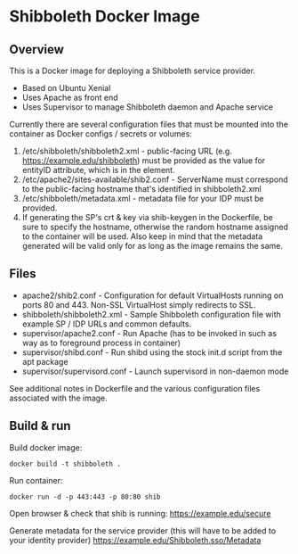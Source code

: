 # Shibboleth Docker Image

## Overview
This is a Docker image for deploying a Shibboleth service provider.

* Based on Ubuntu Xenial
* Uses Apache as front end
* Uses Supervisor to manage Shibboleth daemon and Apache service

Currently there are several configuration files that must be mounted into the container as Docker configs / secrets or volumes:

1. /etc/shibboleth/shibboleth2.xml - public-facing URL
(e.g. https://example.edu/shibboleth) must be provided as the
value for entityID attribute, which is in the <SSO></SSO> element.
2. /etc/apache2/sites-available/shib2.conf - ServerName must correspond to the
public-facing hostname that's identified in shibboleth2.xml
3. /etc/shibboleth/metadata.xml - metadata file for your IDP must be provided.
4. If generating the SP's crt & key via shib-keygen in the Dockerfile, be sure to specify the hostname, otherwise the random hostname assigned to the container will be used. Also keep in mind that the metadata generated will be valid only for as long as the image remains the same.

## Files
* apache2/shib2.conf - Configuration for default VirtualHosts running on ports 80 and 443. Non-SSL VirtualHost simply redirects to SSL.
* shibboleth/shibboleth2.xml - Sample Shibboleth configuration file with example SP / IDP URLs and common defaults.
* supervisor/apache2.conf - Run Apache (has to be invoked in such as way as to foreground process in container)
* supervisor/shibd.conf - Run shibd using the stock init.d script from the apt package
* supervisor/supervisord.conf - Launch supervisord in non-daemon mode

See additional notes in Dockerfile and the various configuration files
associated with the image.

## Build & run

Build docker image:
```
docker build -t shibboleth .
```

Run container:
```
docker run -d -p 443:443 -p 80:80 shib
```

Open browser & check that shib is running:
https://example.edu/secure

Generate metadata for the service provider (this will have to be added to your identity provider)
https://example.edu/Shibboleth.sso/Metadata
